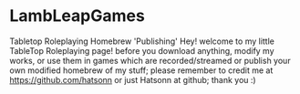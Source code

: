 # LambLeapGames
Tabletop Roleplaying Homebrew 'Publishing'
Hey! welcome to my little TableTop Roleplaying page!
before you download anything, modify my works, or use them in games which are recorded/streamed or publish your own modified homebrew of my stuff; please remember to credit me at https://github.com/hatsonn or just Hatsonn at github; thank you :)
